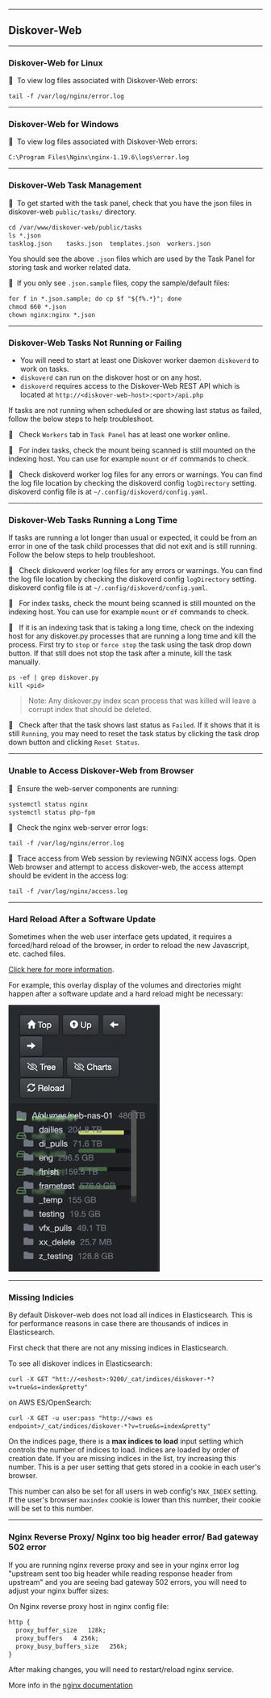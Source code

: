 ___
## Diskover-Web
___

### Diskover-Web for Linux

🔴 &nbsp;To view log files associated with Diskover-Web errors:
```
tail -f /var/log/nginx/error.log
```

___
### Diskover-Web for Windows

🔴 &nbsp;To view log files associated with Diskover-Web errors:
```
C:\Program Files\Nginx\nginx-1.19.6\logs\error.log
```

___
### Diskover-Web Task Management

🔴 &nbsp;To get started with the task panel, check that you have the json files in diskover-web `public/tasks/` directory.
```
cd /var/www/diskover-web/public/tasks
ls *.json
tasklog.json	tasks.json	templates.json	workers.json
```

You should see the above `.json` files which are used by the Task Panel for storing task and worker related data. 

🔴 &nbsp;If you only see `.json.sample` files, copy the sample/default files:
```
for f in *.json.sample; do cp $f "${f%.*}"; done
chmod 660 *.json
chown nginx:nginx *.json
```
___
### Diskover-Web Tasks Not Running or Failing

- You will need to start at least one Diskover worker daemon `diskoverd` to work on tasks. 
- `diskoverd` can run on the diskover host or on any host. 
- `diskoverd` requires access to the Diskover-Web REST API which is located at `http://<diskover-web-host>:<port>/api.php`

If tasks are not running when scheduled or are showing last status as failed, follow the below steps to help troubleshoot.

🔴 &nbsp; Check `Workers` tab in `Task Panel` has at least one worker online.

🔴 &nbsp; For index tasks, check the mount being scanned is still mounted on the indexing host. You can use for example `mount` or `df` commands to check.

🔴 &nbsp; Check diskoverd worker log files for any errors or warnings. You can find the log file location by checking the diskoverd config `logDirectory` setting. diskoverd config file is at `~/.config/diskoverd/config.yaml`.

___
### Diskover-Web Tasks Running a Long Time

If tasks are running a lot longer than usual or expected, it could be from an error in one of the task child processes that did not exit and is still running. Follow the below steps to help troubleshoot.

🔴 &nbsp; Check diskoverd worker log files for any errors or warnings. You can find the log file location by checking the diskoverd config `logDirectory` setting. diskoverd config file is at `~/.config/diskoverd/config.yaml`.

🔴 &nbsp; For index tasks, check the mount being scanned is still mounted on the indexing host. You can use for example `mount` or `df` commands to check.

🔴 &nbsp; If it is an indexing task that is taking a long time, check on the indexing host for any diskover.py processes that are running a long time and kill the process. First try to `stop` or `force stop` the task using the task drop down button. If that still does not stop the task after a minute, kill the task manually.
```
ps -ef | grep diskover.py
kill <pid>
```
>Note: Any diskover.py index scan process that was killed will leave a corrupt index that should be deleted.

🔴 &nbsp; Check after that the task shows last status as `Failed`. If it shows that it is still `Running`, you may need to reset the task status by clicking the task drop down button and clicking `Reset Status`.

___
### Unable to Access Diskover-Web from Browser

🔴 &nbsp;Ensure the web-server components are running:
```
systemctl status nginx
systemctl status php-fpm
```

🔴 &nbsp;Check the nginx web-server error logs:
```
tail -f /var/log/nginx/error.log
```

🔴 &nbsp;Trace access from Web session by reviewing NGINX access logs. Open Web browser and attempt to access diskover-web, the access attempt should be evident in the access log:
```
tail -f /var/log/nginx/access.log
```
___
### Hard Reload After a Software Update

Sometimes when the web user interface gets updated, it requires a forced/hard reload of the browser, in order to reload the new Javascript, etc. cached files.

[Click here for more information](https://fabricdigital.co.nz/blog/how-to-hard-refresh-your-browser-and-clear-cache).

For example, this overlay display of the volumes and directories might happen after a software update and a hard reload might be necessary:

<img src="images/image_troubleshooting_reload_cache_example.png" width="300">

___
### Missing Indicies

By default Diskover-web does not load all indices in Elasticsearch. This is for performance reasons in case there are thousands of indices in Elasticsearch.

First check that there are not any missing indices in Elasticsearch.

To see all diskover indices in Elasticsearch:

```
curl -X GET "htt://<eshost>:9200/_cat/indices/diskover-*?v=true&s=index&pretty"
```

on AWS ES/OpenSearch:

```
curl -X GET -u user:pass "http://<aws es endpoint>/_cat/indices/diskover-*?v=true&s=index&pretty"
```

On the indices page, there is a **max indices to load** input setting which controls the number of indices to load. Indices are loaded by order of creation date. If you are missing indices in the list, try increasing this number. This is a per user setting that gets stored in a cookie in each user's browser.

This number can also be set for all users in web config's `MAX_INDEX` setting. If the user's browser `maxindex` cookie is lower than this number, their cookie will be set to this number.


___
### Nginx Reverse Proxy/ Nginx too big header error/ Bad gateway 502 error

If you are running nginx reverse proxy and see in your nginx error log "upstream sent too big header while reading response header from upstream" and you are seeing bad gateway 502 errors, you will need to adjust your nginx buffer sizes:

On Nginx reverse proxy host in nginx config file:
```
http {
  proxy_buffer_size   128k;
  proxy_buffers   4 256k;
  proxy_busy_buffers_size   256k;
}
```

After making changes, you will need to restart/reload nginx service.

More info in the [nginx documentation](http://nginx.org/en/docs/http/ngx_http_proxy_module.html)
